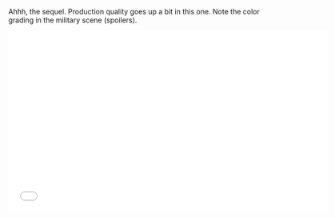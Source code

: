 Ahhh, the sequel.  Production quality goes up a bit in this one.
Note the color grading in the military scene (spoilers).

<iframe style='position: relative; display:block; margin:auto;' width="640" height="360" src="//www.youtube.com/embed/yl0xF74LGKY?rel=0?vq=720p" frameborder="0" allowfullscreen></iframe>

